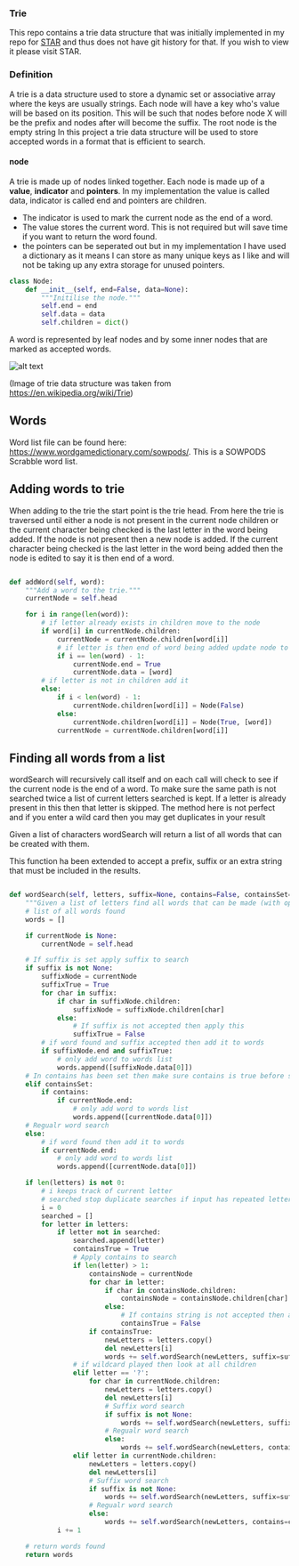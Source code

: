 ### Trie

This repo contains a trie data structure that was initially implemented in my repo for [STAR](https://github.com/JackFurby/STAR) and thus does not have git history for that. If you wish to view it please visit STAR.

### Definition

A trie is a data structure used to store a dynamic set or associative array where the keys are usually strings. Each node will have a key who's value will be based on its position. This will be such that nodes before node X will be the prefix and nodes after will become the suffix. The root node is the empty string In this project a trie data structure will be used to store accepted words in a format that is efficient to search.

#### node

A trie is made up of nodes linked together. Each node is made up of a **value**, **indicator** and **pointers**. In my implementation the value is called data, indicator is called end and pointers are children.
* The indicator is used to mark the current node as the end of a word.
* The value stores the current word. This is not required but will save time if you want to return the word found.
* the pointers can be seperated out but in my implementation I have used a dictionary as it means I can store as many unique keys as I like and will not be taking up any extra storage for unused pointers.

```Python
class Node:
	def __init__(self, end=False, data=None):
		"""Initilise the node."""
		self.end = end
		self.data = data
		self.children = dict()
```

A word is represented by leaf nodes and by some inner nodes that are marked as accepted words.

![alt text](https://upload.wikimedia.org/wikipedia/commons/thumb/b/be/Trie_example.svg/400px-Trie_example.svg.png)

(Image of trie data structure was taken from https://en.wikipedia.org/wiki/Trie)

## Words

Word list file can be found here: https://www.wordgamedictionary.com/sowpods/. This is a SOWPODS Scrabble word list.

## Adding words to trie

When adding to the trie the start point is the trie head. From here the trie is traversed until either a node is not present in the current node children or the current character being checked is the last letter in the word being added. If the node is not present then a new node is added. If the current character being checked is the last letter in the word being added then the node is edited to say it is then end of a word.

```Python

def addWord(self, word):
	"""Add a word to the trie."""
	currentNode = self.head

	for i in range(len(word)):
		# if letter already exists in children move to the node
		if word[i] in currentNode.children:
			currentNode = currentNode.children[word[i]]
			# if letter is then end of word being added update node to show this
			if i == len(word) - 1:
				currentNode.end = True
				currentNode.data = [word]
		# if letter is not in children add it
		else:
			if i < len(word) - 1:
				currentNode.children[word[i]] = Node(False)
			else:
				currentNode.children[word[i]] = Node(True, [word])
			currentNode = currentNode.children[word[i]]

```

## Finding all words from a list

wordSearch will recursively call itself and on each call will check to see if the current node is the end of a word. To make sure the same path is not searched twice a list of current letters searched is kept. If a letter is already present in this then that letter is skipped. The method here is not perfect and if you enter a wild card then you may get duplicates in your result

Given a list of characters wordSearch will return a list of all words that can be created with them.

This function ha been extended to accept a prefix, suffix or an extra string that must be included in the results.

```Python

def wordSearch(self, letters, suffix=None, contains=False, containsSet=False, currentNode=None):
	"""Given a list of letters find all words that can be made (with optional extra components)."""
	# list of all words found
	words = []

	if currentNode is None:
		currentNode = self.head

	# If suffix is set apply suffix to search
	if suffix is not None:
		suffixNode = currentNode
		suffixTrue = True
		for char in suffix:
			if char in suffixNode.children:
				suffixNode = suffixNode.children[char]
			else:
				# If suffix is not accepted then apply this
				suffixTrue = False
		# if word found and suffix accepted then add it to words
		if suffixNode.end and suffixTrue:
			# only add word to words list
			words.append([suffixNode.data[0]])
	# In contains has been set then make sure contains is true before seeing if word exists
	elif containsSet:
		if contains:
			if currentNode.end:
				# only add word to words list
				words.append([currentNode.data[0]])
	# Regualr word search
	else:
		# if word found then add it to words
		if currentNode.end:
			# only add word to words list
			words.append([currentNode.data[0]])

	if len(letters) is not 0:
		# i keeps track of current letter
		# searched stop duplicate searches if input has repeated letters
		i = 0
		searched = []
		for letter in letters:
			if letter not in searched:
				searched.append(letter)
				containsTrue = True
				# Apply contains to search
				if len(letter) > 1:
					containsNode = currentNode
					for char in letter:
						if char in containsNode.children:
							containsNode = containsNode.children[char]
						else:
							# If contains string is not accepted then apply this
							containsTrue = False
					if containsTrue:
						newLetters = letters.copy()
						del newLetters[i]
						words += self.wordSearch(newLetters, suffix=suffix, contains=containsTrue, containsSet=True, currentNode=containsNode)
				# if wildcard played then look at all children
				elif letter == '?':
					for char in currentNode.children:
						newLetters = letters.copy()
						del newLetters[i]
						# Suffix word search
						if suffix is not None:
							words += self.wordSearch(newLetters, suffix=suffix, currentNode=currentNode.children[char])
						# Regualr word search
						else:
							words += self.wordSearch(newLetters, contains=contains, containsSet=containsSet, currentNode=currentNode.children[char])
				elif letter in currentNode.children:
					newLetters = letters.copy()
					del newLetters[i]
					# Suffix word search
					if suffix is not None:
						words += self.wordSearch(newLetters, suffix=suffix, currentNode=currentNode.children[letter])
					# Regualr word search
					else:
						words += self.wordSearch(newLetters, contains=contains, containsSet=containsSet, currentNode=currentNode.children[letter])
			i += 1

	# return words found
	return words

```
